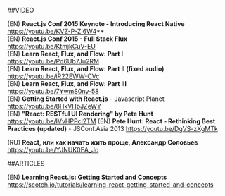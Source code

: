 ##VIDEO

(EN) **React.js Conf 2015 Keynote - Introducing React Native**  
https://youtu.be/KVZ-P-ZI6W4**  
(EN) **React.js Conf 2015 - Full Stack Flux**  
https://youtu.be/KtmjkCuV-EU  
(EN) **Learn React, Flux, and Flow: Part I**  
https://youtu.be/Pd6Ub7Ju2RM  
(EN) **Learn React, Flux, and Flow: Part II (fixed audio)**  
https://youtu.be/iR22EWW-CVc  
(EN) **Learn React, Flux, and Flow: Part III**  
https://youtu.be/7YwmS0ny-58  
(EN) **Getting Started with React.js** - Javascript Planet  
https://youtu.be/8HkVHbJZeWY  
(EN) **"React: RESTful UI Rendering" by Pete Hunt** 
https://youtu.be/IVvHPPcl2TM 
(EN) **Pete Hunt: React - Rethinking Best Practices (updated)** - JSConf.Asia 2013 
https://youtu.be/DgVS-zXgMTk 

(RU) **React, или как начать жить проще, Александр Соловьев**  
https://youtu.be/YJNUK0EA_Jo  



##ARTICLES

(EN) **Learning React.js: Getting Started and Concepts**   https://scotch.io/tutorials/learning-react-getting-started-and-concepts  

